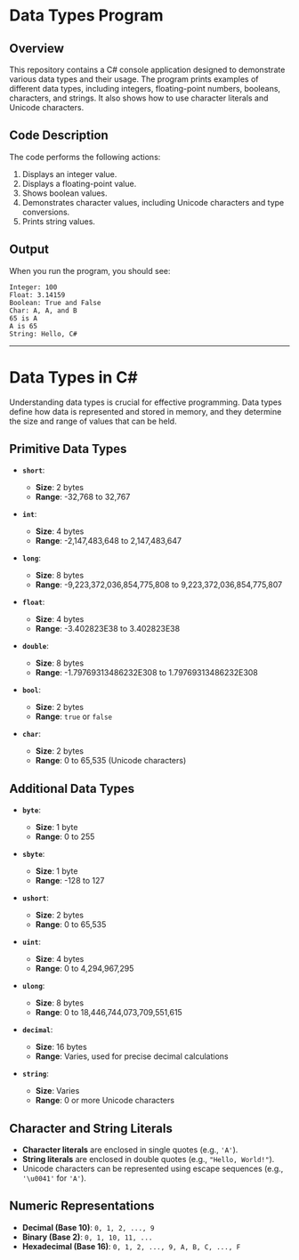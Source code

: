 # Data Types Program

## Overview

This repository contains a C# console application designed to demonstrate various data types and their usage. The program prints examples of different data types, including integers, floating-point numbers, booleans, characters, and strings. It also shows how to use character literals and Unicode characters.

## Code Description

The code performs the following actions:

1. Displays an integer value.
2. Displays a floating-point value.
3. Shows boolean values.
4. Demonstrates character values, including Unicode characters and type conversions.
5. Prints string values.

## Output
When you run the program, you should see:

```
Integer: 100
Float: 3.14159
Boolean: True and False
Char: A, A, and B
65 is A
A is 65
String: Hello, C#
```
---
# Data Types in C#
Understanding data types is crucial for effective programming. Data types define how data is represented and stored in memory, and they determine the size and range of values that can be held.

## Primitive Data Types

- **`short`**:
  - **Size**: 2 bytes
  - **Range**: -32,768 to 32,767

- **`int`**:
  - **Size**: 4 bytes
  - **Range**: -2,147,483,648 to 2,147,483,647

- **`long`**:
  - **Size**: 8 bytes
  - **Range**: -9,223,372,036,854,775,808 to 9,223,372,036,854,775,807

- **`float`**:
  - **Size**: 4 bytes
  - **Range**: -3.402823E38 to 3.402823E38

- **`double`**:
  - **Size**: 8 bytes
  - **Range**: -1.79769313486232E308 to 1.79769313486232E308

- **`bool`**:
  - **Size**: 2 bytes
  - **Range**: `true` or `false`

- **`char`**:
  - **Size**: 2 bytes
  - **Range**: 0 to 65,535 (Unicode characters)

## Additional Data Types

- **`byte`**:
  - **Size**: 1 byte
  - **Range**: 0 to 255

- **`sbyte`**:
  - **Size**: 1 byte
  - **Range**: -128 to 127

- **`ushort`**:
  - **Size**: 2 bytes
  - **Range**: 0 to 65,535

- **`uint`**:
  - **Size**: 4 bytes
  - **Range**: 0 to 4,294,967,295

- **`ulong`**:
  - **Size**: 8 bytes
  - **Range**: 0 to 18,446,744,073,709,551,615

- **`decimal`**:
  - **Size**: 16 bytes
  - **Range**: Varies, used for precise decimal calculations

- **`string`**:
  - **Size**: Varies
  - **Range**: 0 or more Unicode characters

## Character and String Literals

- **Character literals** are enclosed in single quotes (e.g., `'A'`).
- **String literals** are enclosed in double quotes (e.g., `"Hello, World!"`).
- Unicode characters can be represented using escape sequences (e.g., `'\u0041'` for `'A'`).

## Numeric Representations

- **Decimal (Base 10)**: `0, 1, 2, ..., 9`
- **Binary (Base 2)**: `0, 1, 10, 11, ...`
- **Hexadecimal (Base 16)**: `0, 1, 2, ..., 9, A, B, C, ..., F`
